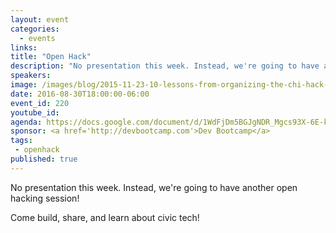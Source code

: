 ```yaml
---
layout: event
categories: 
  - events
links:
title: "Open Hack"
description: "No presentation this week. Instead, we're going to have another open hacking session! Come build, share, and learn about civic tech!"
speakers:
image: /images/blog/2015-11-23-10-lessons-from-organizing-the-chi-hack-night/img8.jpg
date: 2016-08-30T18:00:00-06:00
event_id: 220
youtube_id: 
agenda: https://docs.google.com/document/d/1WdFjDm5BGJgNDR_Mgcs93X-6E-k9pbx1pkOTk3oFV84/edit#
sponsor: <a href='http://devbootcamp.com'>Dev Bootcamp</a>
tags: 
 - openhack
published: true
---
```


No presentation this week. Instead, we're going to have another open hacking session!

Come build, share, and learn about civic tech!